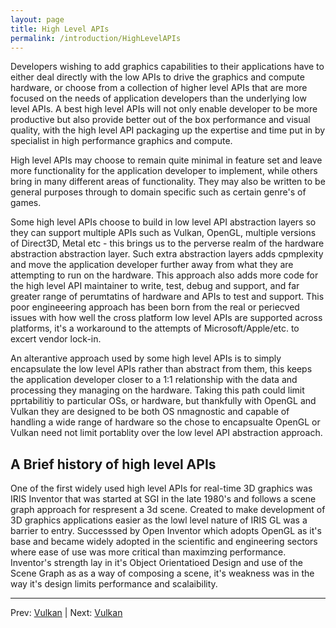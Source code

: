 ```yaml
---
layout: page
title: High Level APIs
permalink: /introduction/HighLevelAPIs
---
```


Developers wishing to add graphics capabilities to their applications have to either deal directly with the low APIs to drive the graphics and compute hardware, or choose from a collection of higher level APIs that are more focused on the needs of application developers than the underlying low level APIs. A best high level APIs will not only enable developer to be more productive but also provide better out of the box performance and visual quality, with the high level API packaging up the expertise and time put in by specialist in high performance graphics and compute.

High level APIs may choose to remain quite minimal in feature set and leave more functionality for the application developer to implement, while others bring in many different areas of functionality. They may also be written to be general purposes through to domain specific such as certain genre's of games.

Some high level APIs choose to build in low level API abstraction layers so they can support multiple APIs such as Vulkan, OpenGL, multiple versions of Direct3D, Metal etc - this brings us to the perverse realm of the hardware abstraction abstraction layer. Such extra abstraction layers adds cpmplexity and move the application developer further away from what they are attempting to run on the hardware. This approach also adds more code for the high level API maintainer to write, test, debug and support, and far greater range of perumtatins of hardware and APIs to test and support.  This poor engineeering approach has been born from the real or periecved issues with how well the cross platform low level APIs are supported across platforms, it's a workaround to the attempts of Microsoft/Apple/etc. to excert vendor lock-in.

An alterantive approach used by some high level APIs is to simply encapsulate the low level APIs rather than abstract from them, this keeps the application developer closer to a 1:1 relationship with the data and processing they managing on the hardware. Taking this path could limit pprtabilitiy to particular OSs, or hardware, but thankfully with OpenGL and Vulkan they are designed to be both OS nmagnostic and capable of handling a wide range of hardware so the chose to encapsualte OpenGL or Vulkan need not limit portablity over the low level API abstraction approach.

## A Brief history of high level APIs

One of the first widely used high level APIs for real-time 3D graphics was IRIS Inventor that was started at SGI in the late 1980's and follows a scene graph approach for respresent a 3d scene.  Created to make development of 3D graphics applications easier as the lowl level nature of IRIS GL was a barrier to entry.  Successsed by Open Inventor which adopts OpenGL as it's base and became widely adopted in the scientific and engineering sectors where ease of use was more critical than maximzing performance.  Inventor's strength lay in it's Object Orientatioed Design and use of the Scene Graph as as a way of composing a scene, it's weakness was in the way it's design limits performance and scalaibility.

---


Prev: [Vulkan](LowLeveAPIs.md) | Next: [Vulkan](Vulkan.md)
